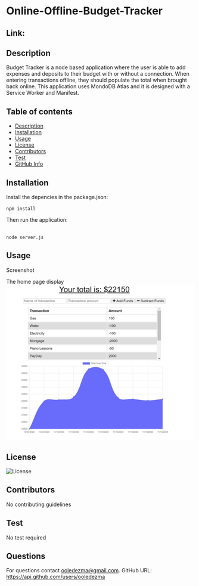 # Online-Offline-Budget-Tracker

## Link:

## Description

Budget Tracker is a node based application where the user is able to add expenses and deposits to their budget with or without a connection. When entering transactions offline, they should populate the total when brought back online. This application uses MondoDB Atlas and it is designed with a Service Worker and Manifest.

## Table of contents

- [Description](#Description)
- [Installation](#Installation)
- [Usage](#Usage)
- [License](#License)
- [Contributors](#Contributors)
- [Test](#Test)
- [GitHub Info](#Questions)

## Installation

Install the depencies in the package.json:

```
npm install

```

Then run the application:

```

node server.js

```

## Usage

Screenshot

The home page display
<img src="public\img\mainpage.JPG">


## License

![License](https://img.shields.io/badge/LICENSE-MIT-GREEN)

## Contributors

No contributing guidelines

## Test

No test required

## Questions

For questions contact ooledezma@gmail.com.
GitHub URL: https://api.github.com/users/ooledezma

